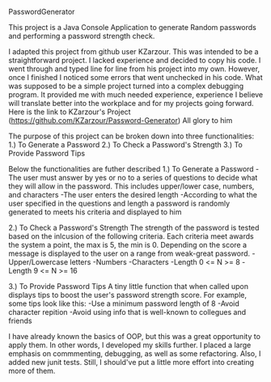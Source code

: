 PasswordGenerator

This project is a Java Console Application to generate Random passwords and performing a password strength check.

I adapted this project from github user KZarzour. This was intended to be a straightforward project. I lacked
experience and decided to copy his code. I went through and typed line for line from his project into my own.
However, once I finished I noticed some errors that went unchecked in his code. What was supposed to be a simple 
project turned into a complex debugging program. It provided me with much needed experience, experience I believe
will translate better into the workplace and for my projects going forward.
Here is the link to KZarzour's Project (https://github.com/KZarzour/Password-Generator) All glory to him

The purpose of this project can be broken down into three functionalities: 
1.) To Generate a Password
2.) To Check a Password's Strength
3.) To Provide Password Tips

Below the functionalities are futher described
1.) To Generate a Password
-The user must answer by yes or no to a series of questions to decide what they will allow
in the password. This includes upper/lower case, numbers, and characters
-The user enters the desired length
-According to what the user specified in the questions and length a password is randomly
generated to meets his criteria and displayed to him

2.) To Check a Password's Strength
The strength of the password is tested based on the inlcusion of the following criteria.
Each criteria meet awards the system a point, the max is 5, the min is 0.
Depending on the score a message is displayed to the user on a range from weak-great password.
-Upper/Lowercase letters
-Numbers
-Characters
-Length 0 <= N >= 8
-Length 9 <= N >= 16

3.) To Provide Password Tips
A tiny little function that when called upon displays tips to boost the user's password
strength score. For example, some tips look like this:
-Use a minimum password length of 8
-Avoid character repition
-Avoid using info that is well-known to collegues and friends

I have already known the basics of OOP, but this was a great opportunity to apply them.
In other words, I developed my skills further. I placed a large emphasis on commmenting,
debugging, as well as some refactoring. Also, I added new junit tests. Still, I 
should've put a little more effort into creating more of them. 
